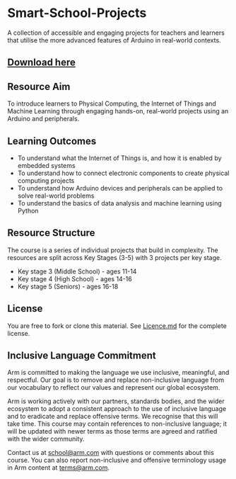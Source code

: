 # Smart-School-Projects
A collection of accessible and engaging projects for teachers and learners that utilise the more advanced features of Arduino in real-world contexts.

## [Download here](https://github.com/arm-university/arduino-projects-for-schools/archive/refs/heads/main.zip)

## Resource Aim
To introduce learners to Physical Computing, the Internet of Things and Machine Learning through engaging hands-on, real-world projects using an Arduino and peripherals.

## Learning Outcomes
- To understand what the Internet of Things is, and how it is enabled by embedded systems
- To understand how to connect electronic components to create physical computing projects
- To understand how Arduino devices and peripherals can be applied to solve real-world problems
- To understand the basics of data analysis and machine learning using Python

## Resource Structure
The course is a series of individual projects that build in complexity. The resources are split across Key Stages (3-5) with 3 projects per key stage.

- Key stage 3 (Middle School) - ages 11-14
- Key stage 4 (High School) - ages 14-16
- Key stage 5 (Seniors) - ages 16-18

## License
You are free to fork or clone this material. See [Licence.md](https://github.com/arm-university/arduino-projects-for-schools/blob/main/Licence) for the complete license.

## Inclusive Language Commitment
Arm is committed to making the language we use inclusive, meaningful, and respectful. Our goal is to remove and replace non-inclusive language from our vocabulary to reflect our values and represent our global ecosystem.

Arm is working actively with our partners, standards bodies, and the wider ecosystem to adopt a consistent approach to the use of inclusive language and to eradicate and replace offensive terms. We recognise that this will take time. This course may contain references to non-inclusive language; it will be updated with newer terms as those terms are agreed and ratified with the wider community.

Contact us at school@arm.com with questions or comments about this course. You can also report non-inclusive and offensive terminology usage in Arm content at terms@arm.com.
